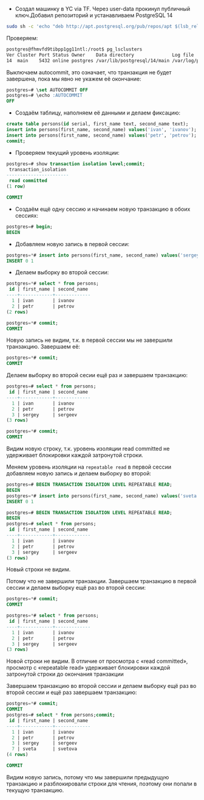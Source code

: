 

- Создал машинку в YC via TF. Через user-data прокинул публичный ключ.Добавил репозиторий и устанавливаем PostgreSQL 14
```bash
sudo sh -c 'echo "deb http://apt.postgresql.org/pub/repos/apt $(lsb_release -cs)-pgdg main" > /etc/apt/sources.list.d/pgdg.list' && wget --quiet -O - https://www.postgresql.org/media/keys/ACCC4CF8.asc | sudo apt-key add - && sudo apt-get update && sudo apt-get -y install postgresql-14
```
Проверяем:
```bash
postgres@fhmvfd9tibpp1gg11ntl:/root$ pg_lsclusters
Ver Cluster Port Status Owner    Data directory              Log file
14  main    5432 online postgres /var/lib/postgresql/14/main /var/log/postgresql/postgresql-14-main.log
```
Выключаем autocommit, это означает, что транзакция не будет завершена, пока мы явно не укажем её окончание:
```SQL
postgres=# \set AUTOCOMMIT OFF
postgres=# \echo :AUTOCOMMIT
OFF
```
- Создаём таблицу, наполняем её данными и делаем фиксацию:
```SQL
create table persons(id serial, first_name text, second_name text);
insert into persons(first_name, second_name) values('ivan', 'ivanov');
insert into persons(first_name, second_name) values('petr', 'petrov');
commit;
```
- Проверяем текущий уровень изоляции:
```SQL
postgres=# show transaction isolation level;commit;
 transaction_isolation
-----------------------
 read committed
(1 row)

COMMIT

```
- Создаём ещё одну сессию и начинаем новую транзакцию в обоих сессиях:
```SQL
postgres=# begin;
BEGIN
```
- Добавляем новую запись в первой сессии:
```SQL
postgres=*# insert into persons(first_name, second_name) values('sergey', 'sergeev');
INSERT 0 1
```
- Делаем выборку во второй сессии:
```SQL
postgres=*# select * from persons;
 id | first_name | second_name
----+------------+-------------
  1 | ivan       | ivanov
  2 | petr       | petrov
(2 rows)

postgres=*# commit;
COMMIT
```
Новую запись не видим, т.к. в первой сессии мы не завершили транзакцию. Завершаем её:
```SQL
postgres=*# commit;
COMMIT
```
Делаем выборку во второй сесии ещё раз и завершаем транзакцию:
```SQL
postgres=# select * from persons;
 id | first_name | second_name
----+------------+-------------
  1 | ivan       | ivanov
  2 | petr       | petrov
  3 | sergey     | sergeev
(3 rows)

postgres=*# commit;
COMMIT
```
Видим новую строку, т.к. уровень изоляции read committed не удерживает блокировки каждой затронутой строки.

Меняем уровень изоляции на ```repeatable read```
в первой сессии добавляем новую запись и делаем выборку во второй:
```SQL
postgres=# BEGIN TRANSACTION ISOLATION LEVEL REPEATABLE READ;
BEGIN
postgres=*# insert into persons(first_name, second_name) values('sveta', 'svetova');
INSERT 0 1

postgres=# BEGIN TRANSACTION ISOLATION LEVEL REPEATABLE READ;
BEGIN
postgres=# select * from persons;
 id | first_name | second_name
----+------------+-------------
  1 | ivan       | ivanov
  2 | petr       | petrov
  3 | sergey     | sergeev
(3 rows)
```
Новый строки не видим.

Потому что не завершили транзакции.
Завершаем транзакцию в первой сессии и делаем выборку ещё раз во второй сессии:
```SQL
postgres=*# commit;
COMMIT

postgres=*# select * from persons;
 id | first_name | second_name
----+------------+-------------
  1 | ivan       | ivanov
  2 | petr       | petrov
  3 | sergey     | sergeev
(3 rows)
```
Новой строки не видим.
В отличие от просмотра с «read committed», просмотр с «repeatable read» удерживает блокировки каждой затронутой строки до окончания транзакции

Завершаем транзакцию во второй сессии и делаем выборку ещё раз во второй сессии и ещё раз завершаем транзакцию:
```SQL
postgres=*# commit;
COMMIT
postgres=# select * from persons;commit;
 id | first_name | second_name
----+------------+-------------
  1 | ivan       | ivanov
  2 | petr       | petrov
  3 | sergey     | sergeev
  7 | sveta      | svetova
(4 rows)

COMMIT
```
Видим новую запись, потому что мы завершили предыдущую транзакцию и разблокировали строки для чтения, поэтому они попали в текущую транзакцию.
